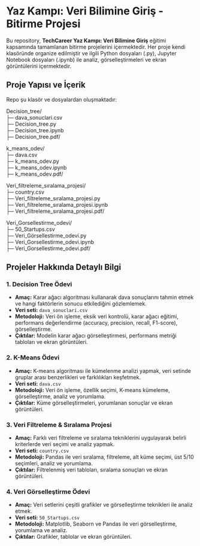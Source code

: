 # Yaz Kampı: Veri Bilimine Giriş - Bitirme Projesi

Bu repository, **TechCareer Yaz Kampı: Veri Bilimine Giriş** eğitimi kapsamında tamamlanan bitirme projelerini içermektedir. Her proje kendi klasöründe organize edilmiştir ve ilgili Python dosyaları (.py), Jupyter Notebook dosyaları (.ipynb) ile analiz, görselleştirmeleri ve ekran görüntülerini içermektedir.  

## Proje Yapısı ve İçerik

Repo şu klasör ve dosyalardan oluşmaktadır:

Decision_tree/  
├─ dava_sonuclari.csv  
├─ Decision_tree.py  
├─ Decision_tree.ipynb  
├─ Decision_tree.pdf/

k_means_odev/  
├─ dava.csv  
├─ k_means_odev.py  
├─ k_means_odev.ipynb  
├─ k_means_odev.pdf/

Veri_filtreleme_sıralama_projesi/  
├─ country.csv  
├─ Veri_filtreleme_sıralama_projesi.py  
├─ Veri_filtreleme_sıralama_projesi.ipynb  
├─ Veri_filtreleme_sıralama_projesi.pdf/ 

Veri_Gorsellestirme_odevi/  
├─ 50_Startups.csv  
├─ Veri_Görsellestirme_odevi.py  
├─ Veri_Gorsellestirme_odevi.ipynb  
├─ Veri_Gorsellestirme_odevi.pdf/



## Projeler Hakkında Detaylı Bilgi

### 1. Decision Tree Ödevi
- **Amaç:** Karar ağacı algoritması kullanarak dava sonuçlarını tahmin etmek ve hangi faktörlerin sonucu etkilediğini gözlemlemek.  
- **Veri seti:** `dava_sonuclari.csv`  
- **Metodoloji:** Veri ön işleme, eksik veri kontrolü, karar ağacı eğitimi, performans değerlendirme (accuracy, precision, recall, F1-score), görselleştirme.  
- **Çıktılar:** Modelin karar ağacı görselleştirmesi, performans metriği tabloları ve ekran görüntüleri.  

### 2. K-Means Ödevi
- **Amaç:** K-means algoritması ile kümelenme analizi yapmak, veri setinde gruplar arası benzerlikleri ve farklılıkları keşfetmek.  
- **Veri seti:** `dava.csv`  
- **Metodoloji:** Veri ön işleme, özellik seçimi, K-means kümeleme, görselleştirme, analiz ve yorumlama.  
- **Çıktılar:** Küme görselleştirmeleri, yorumlanan sonuçlar ve ekran görüntüleri.  

### 3. Veri Filtreleme & Sıralama Projesi
- **Amaç:** Farklı veri filtreleme ve sıralama tekniklerini uygulayarak belirli kriterlerde veri seçimi ve analiz yapmak.  
- **Veri seti:** `country.csv`  
- **Metodoloji:** Pandas ile veri sıralama, filtreleme, alt küme seçimi, üst 5/10 seçimleri, analiz ve yorumlama.  
- **Çıktılar:** Filtrelenmiş veri tabloları, sıralama sonuçları ve ekran görüntüleri.  

### 4. Veri Görselleştirme Ödevi
- **Amaç:** Veri setlerini çeşitli grafikler ve görselleştirme teknikleri ile analiz etmek.  
- **Veri seti:** `50_Startups.csv`  
- **Metodoloji:** Matplotlib, Seaborn ve Pandas ile veri görselleştirme, yorumlama ve analiz.  
- **Çıktılar:** Grafikler, tablolar ve ekran görüntüleri.


